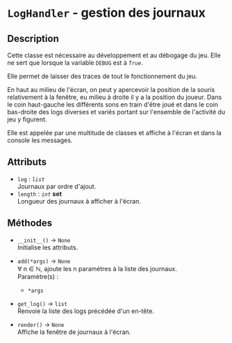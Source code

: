 # `LogHandler` - gestion des journaux
## Description
Cette classe est nécessaire au développement et au débogage du jeu.
Elle ne sert que lorsque la variable `DEBUG` est à *`True`*.

Elle permet de laisser des traces de tout le fonctionnement du jeu.

En haut au milieu de l'écran, on peut y apercevoir la position de la souris relativement à la fenêtre, eu milieu à droite il y a la position du joueur. Dans le coin haut-gauche les différents sons en train d'être joué et dans le coin bas-droite des logs diverses et variés portant sur l'ensemble de l'activité du jeu y figurent.

Elle est appelée par une multitude de classes et affiche à l'écran et dans la console les messages.

## Attributs
- `log` : *`list`* \
  Journaux par ordre d'ajout.
- `length` : *`int`* **set** \
  Longueur des journaux à afficher à l'écran.

## Méthodes
- `__init__()` &rarr; `None` \
  Initialise les attributs.

- `add(*args)` &rarr; `None` \
  ∀ n ∈ ℕ, ajoute les n paramètres à la liste des journaux. \
  Paramètre(s) :
  * `*args`

- `get_log()` &rarr; `list` \
  Renvoie la liste des logs précédée d'un en-tête.

- `render()` &rarr; `None` \
  Affiche la fenêtre de journaux à l'écran.
